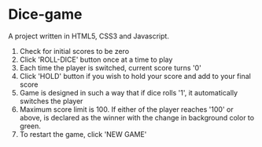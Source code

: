 # Dice-game
A project written in HTML5, CSS3 and Javascript.

1. Check for initial scores to be zero
2. Click 'ROLL-DICE' button once at a time to play 
3. Each time the player is switched, current score turns '0'
4. Click 'HOLD' button if you wish to hold your score and add to your final score
5. Game is designed in such a way that if dice rolls '1', it automatically switches the player
6. Maximum score limit is 100. If either of the player reaches '100' or above, is declared as the winner with the change in background color to green.
7. To restart the game, click 'NEW GAME'
